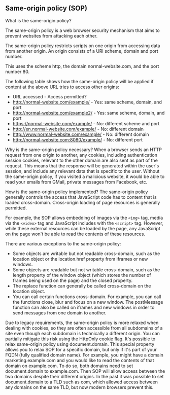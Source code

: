 ## Same-origin policy (SOP)

What is the same-origin policy?

The same-origin policy is a web browser security mechanism that aims to prevent websites from attacking each other.

The same-origin policy restricts scripts on one origin from accessing data from another origin. An origin consists of a URI scheme, domain and port number.
 
This uses the scheme http, the domain normal-website.com, and the port number 80. 

The following table shows how the same-origin policy will be applied if content at the above URL tries to access other origins: 
 
- URL accessed - Access permitted?
- http://normal-website.com/example/ - Yes: same scheme, domain, and port
- http://normal-website.com/example2/ - Yes: same scheme, domain, and port
- https://normal-website.com/example/ - No: different scheme and port
- http://en.normal-website.com/example/ - No: different domain
- http://www.normal-website.com/example/ - No: different domain
- http://normal-website.com:8080/example/ - No: different port



Why is the same-origin policy necessary?
When a browser sends an HTTP request from one origin to another, any cookies, including authentication session cookies, relevant to the other domain are also sent as part of the request. 
This means that the response will be generated within the user's session, and include any relevant data that is specific to the user. 
Without the same-origin policy, if you visited a malicious website, it would be able to read your emails from GMail, private messages from Facebook, etc. 


How is the same-origin policy implemented?
The same-origin policy generally controls the access that JavaScript code has to content that is loaded cross-domain. 
Cross-origin loading of page resources is generally permitted. 

For example, the SOP allows embedding of images via the `<img>` tag, media via the `<video>` tag and JavaScript includes with the `<script>` tag. However, while these external resources can be loaded by the page, any JavaScript on the page won't be able to read the contents of these resources.      

There are various exceptions to the same-origin policy:      
- Some objects are writable but not readable cross-domain, such as the location object or the location.href property from iframes or new windows.  
- Some objects are readable but not writable cross-domain, such as the length property of the window object (which stores the number of frames being used on the page) and the closed property.  
- The replace function can generally be called cross-domain on the location object.  
- You can call certain functions cross-domain. For example, you can call the functions close, blur and focus on a new window. The postMessage function can also be called on iframes and new windows in order to send messages from one domain to another.  
 
Due to legacy requirements, the same-origin policy is more relaxed when dealing with cookies, so they are often accessible from all subdomains of a site even though each subdomain is technically a different origin. 
You can partially mitigate this risk using the HttpOnly cookie flag. It's possible to relax same-origin policy using document.domain. This special property allows you to relax SOP for a specific domain, but only if it's part of your FQDN (fully qualified domain name). For example, you might have a domain marketing.example.com and you would like to read the contents of that domain on example.com. To do so, both domains need to set document.domain to example.com. 
Then SOP will allow access between the two domains despite their different origins. In the past it was possible to set document.domain to a TLD such as com, which allowed access between any domains on the same TLD, but now modern browsers prevent this.  


